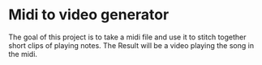 # Midi to video generator

The goal of this project is to take a midi file and use it to stitch together short clips
of playing notes. The Result will be a video playing the song in the midi.